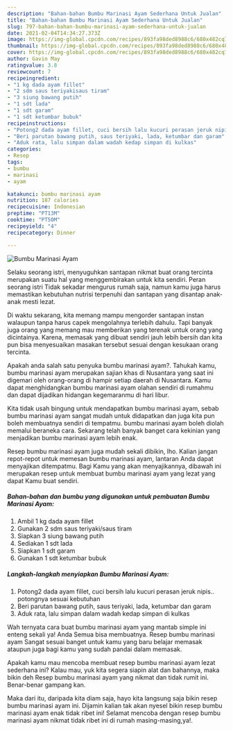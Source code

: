 ```yaml
---
description: "Bahan-bahan Bumbu Marinasi Ayam Sederhana Untuk Jualan"
title: "Bahan-bahan Bumbu Marinasi Ayam Sederhana Untuk Jualan"
slug: 797-bahan-bahan-bumbu-marinasi-ayam-sederhana-untuk-jualan
date: 2021-02-04T14:34:27.373Z
image: https://img-global.cpcdn.com/recipes/893fa98ded8988c6/680x482cq70/bumbu-marinasi-ayam-foto-resep-utama.jpg
thumbnail: https://img-global.cpcdn.com/recipes/893fa98ded8988c6/680x482cq70/bumbu-marinasi-ayam-foto-resep-utama.jpg
cover: https://img-global.cpcdn.com/recipes/893fa98ded8988c6/680x482cq70/bumbu-marinasi-ayam-foto-resep-utama.jpg
author: Gavin May
ratingvalue: 3.8
reviewcount: 7
recipeingredient:
- "1 kg dada ayam fillet"
- "2 sdm saus teriyakisaus tiram"
- "3 siung bawang putih"
- "1 sdt lada"
- "1 sdt garam"
- "1 sdt ketumbar bubuk"
recipeinstructions:
- "Potong2 dada ayam fillet, cuci bersih lalu kucuri perasan jeruk nipis.. potongnya sesuai kebutuhan"
- "Beri parutan bawang putih, saus teriyaki, lada, ketumbar dan garam"
- "Aduk rata, lalu simpan dalam wadah kedap simpan di kulkas"
categories:
- Resep
tags:
- bumbu
- marinasi
- ayam

katakunci: bumbu marinasi ayam 
nutrition: 187 calories
recipecuisine: Indonesian
preptime: "PT13M"
cooktime: "PT50M"
recipeyield: "4"
recipecategory: Dinner

---
```



![Bumbu Marinasi Ayam](https://img-global.cpcdn.com/recipes/893fa98ded8988c6/680x482cq70/bumbu-marinasi-ayam-foto-resep-utama.jpg)

Selaku seorang istri, menyuguhkan santapan nikmat buat orang tercinta merupakan suatu hal yang menggembirakan untuk kita sendiri. Peran seorang istri Tidak sekadar mengurus rumah saja, namun kamu juga harus memastikan kebutuhan nutrisi terpenuhi dan santapan yang disantap anak-anak mesti lezat.

Di waktu  sekarang, kita memang mampu mengorder santapan instan walaupun tanpa harus capek mengolahnya terlebih dahulu. Tapi banyak juga orang yang memang mau memberikan yang terenak untuk orang yang dicintainya. Karena, memasak yang dibuat sendiri jauh lebih bersih dan kita pun bisa menyesuaikan masakan tersebut sesuai dengan kesukaan orang tercinta. 



Apakah anda salah satu penyuka bumbu marinasi ayam?. Tahukah kamu, bumbu marinasi ayam merupakan sajian khas di Nusantara yang saat ini digemari oleh orang-orang di hampir setiap daerah di Nusantara. Kamu dapat menghidangkan bumbu marinasi ayam olahan sendiri di rumahmu dan dapat dijadikan hidangan kegemaranmu di hari libur.

Kita tidak usah bingung untuk mendapatkan bumbu marinasi ayam, sebab bumbu marinasi ayam sangat mudah untuk didapatkan dan juga kita pun boleh membuatnya sendiri di tempatmu. bumbu marinasi ayam boleh diolah memalui beraneka cara. Sekarang telah banyak banget cara kekinian yang menjadikan bumbu marinasi ayam lebih enak.

Resep bumbu marinasi ayam juga mudah sekali dibikin, lho. Kalian jangan repot-repot untuk memesan bumbu marinasi ayam, lantaran Anda dapat menyajikan ditempatmu. Bagi Kamu yang akan menyajikannya, dibawah ini merupakan resep untuk membuat bumbu marinasi ayam yang lezat yang dapat Kamu buat sendiri.

<!--inarticleads1-->

##### Bahan-bahan dan bumbu yang digunakan untuk pembuatan Bumbu Marinasi Ayam:

1. Ambil 1 kg dada ayam fillet
1. Gunakan 2 sdm saus teriyaki/saus tiram
1. Siapkan 3 siung bawang putih
1. Sediakan 1 sdt lada
1. Siapkan 1 sdt garam
1. Gunakan 1 sdt ketumbar bubuk




<!--inarticleads2-->

##### Langkah-langkah menyiapkan Bumbu Marinasi Ayam:

1. Potong2 dada ayam fillet, cuci bersih lalu kucuri perasan jeruk nipis.. potongnya sesuai kebutuhan
1. Beri parutan bawang putih, saus teriyaki, lada, ketumbar dan garam
1. Aduk rata, lalu simpan dalam wadah kedap simpan di kulkas




Wah ternyata cara buat bumbu marinasi ayam yang mantab simple ini enteng sekali ya! Anda Semua bisa membuatnya. Resep bumbu marinasi ayam Sangat sesuai banget untuk kamu yang baru belajar memasak ataupun juga bagi kamu yang sudah pandai dalam memasak.

Apakah kamu mau mencoba membuat resep bumbu marinasi ayam lezat sederhana ini? Kalau mau, yuk kita segera siapin alat dan bahannya, maka bikin deh Resep bumbu marinasi ayam yang nikmat dan tidak rumit ini. Benar-benar gampang kan. 

Maka dari itu, daripada kita diam saja, hayo kita langsung saja bikin resep bumbu marinasi ayam ini. Dijamin kalian tak akan nyesel bikin resep bumbu marinasi ayam enak tidak ribet ini! Selamat mencoba dengan resep bumbu marinasi ayam nikmat tidak ribet ini di rumah masing-masing,ya!.

